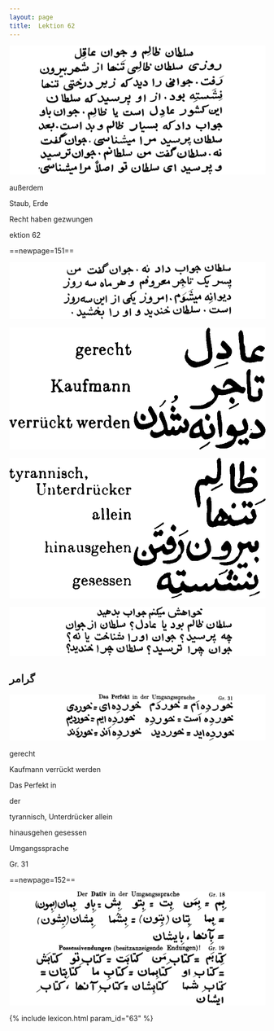 ```yaml
---
layout: page
title:  Lektion 62
---
```



![image](/assets/s/153.png-08.png)

außerdem

Staub, Erde



Recht haben gezwungen

ektion 62



==newpage=151==

![image](/assets/s/154.png-02.png)

![image](/assets/s/2col/154.png-06_1L.png)

![image](/assets/s/2col/154.png-06_2R.png)

![image](/assets/s/154.png-07.png)

## گرامر

![image](/assets/s/154.png-12.png)

gerecht

Kaufmann verrückt werden

Das Perfekt in

der



tyrannisch, Unterdrücker allein

hinausgehen gesessen

Umgangssprache

Gr. 31



==newpage=152==

![image](/assets/s/155.png-02.png)


{% include lexicon.html param_id="63" %}
